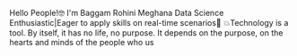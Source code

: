 Hello People!🤓
I'm Baggam Rohini Meghana
Data Science Enthusiastic|Eager to apply skills on real-time scenarios🚀
💥Technology is a tool. By itself, it has no life, no purpose. It depends on the purpose, on the hearts and minds of the people who us
